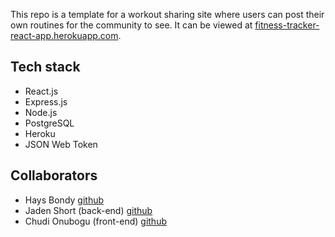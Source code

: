 This repo is a template for a workout sharing site where users can post their own routines for the community to see. It can be viewed at [fitness-tracker-react-app.herokuapp.com](https://fitness-tracker-react-app.herokuapp.com/).

## Tech stack

- React.js
- Express.js
- Node.js
- PostgreSQL
- Heroku
- JSON Web Token

## Collaborators

- Hays Bondy [github](https://github.com/hays-b)
- Jaden Short (back-end) [github](https://github.com/Biospear)
- Chudi Onubogu (front-end) [github](https://github.com/chudiisnumber1)
